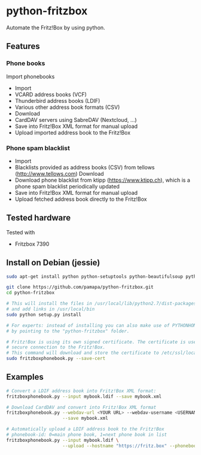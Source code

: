 # python-fritzbox
Automate the Fritz!Box by using python.


## Features

### Phone books
Import phonebooks
- Import
 - VCARD address books (VCF)
 - Thunderbird address books (LDIF)
 - Various other address book formats (CSV)
- Download
 - CardDAV servers using SabreDAV (Nextcloud, ...)
- Save into Fritz!Box XML format for manual upload
- Upload imported address book to the Fritz!Box

### Phone spam blacklist
- Import
 - Blacklists provided as address books (CSV) from tellows (http://www.tellows.com)
Download
 - Download phone blacklist from ktipp (https://www.ktipp.ch), which is a phone spam blacklist periodically updated
  - Save into Fritz!Box XML format for manual upload
  - Upload fetched address book directly to the Fritz!Box
 

## Tested hardware
Tested with
- Fritzbox 7390


## Install on Debian (jessie)
```bash
sudo apt-get install python python-setuptools python-beautifulsoup python-ldap python-requests python-vobject

git clone https://github.com/pamapa/python-fritzbox.git
cd python-fritzbox

# This will install the files in /usr/local/lib/python2.7/dist-packages/
# and add links in /usr/local/bin
sudo python setup.py install

# For experts: instead of installing you can also make use of PYTHONHOME
# by pointing to the "python-fritzbox" folder.

# Fritz!Box is using its own signed certificate. The certificate is used to verify the
# secure connection to the Fritz!Box.
# This command will download and store the certificate to /etc/ssl/localcerts.
sudo fritzboxphonebook.py --save-cert
```


## Examples
```bash
# Convert a LDIF address book into Fritz!Box XML format:
fritzboxphonebook.py --input mybook.ldif --save mybook.xml

# Download CardDAV and convert into Fritz!Box XML format
fritzboxphonebook.py --webdav-url <YOUR URL> --webdav-username <USERNAME> --webdav-password <YOUR PASSWORD> \
                     --save mybook.xml

# Automatically upload a LDIF address book to the Fritz!Box
# phonebook-id: 0=main phone book, 1=next phone book in list
fritzboxphonebook.py --input mybook.ldif \
                     --upload --hostname "https://fritz.box" --phonebook-id 1 --password <YOUR PASSWORD>
```

